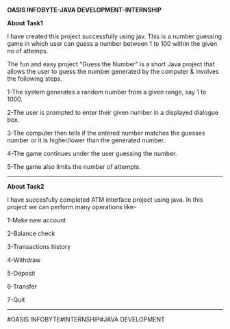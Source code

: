 **OASIS INFOBYTE-JAVA DEVELOPMENT-INTERNSHIP**

**About Task1**

I have created this project successfully using jav. This is a number guessing game in which user can guess a number between 1 to 100 within the given no of attemps.

The fun and easy project "Guess the Number" is a short Java project that allows the user to guess the number generated by the computer & involves the following steps.

1-The system generates a random number from a given range, say 1 to 1000.

2-The user is prompted to enter their given number in a displayed dialogue box.

3-The computer then tells if the entered number matches the guesses number or it is higher/lower than the generated number.

4-The game continues under the user guessing the number.

5-The game also limits the number of attempts.

-------------------------------------------------------------------------------------------------------------------------------------------------------------



**About Task2**

I have succesfully completed ATM interface project using java. In this project we can perform many operations like-

1-Make new account

2-Balance check

3-Transactions history

4-Withdraw

5-Deposit

6-Transfer

7-Quit

--------------------------------------------------------------------------------------------------------------------------------------------------------------





#OASIS INFOBYTE#INTERNSHIP#JAVA DEVELOPMENT
